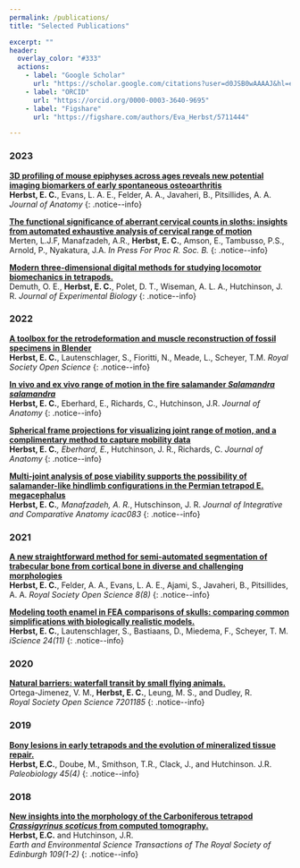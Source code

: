 ```yaml
---
permalink: /publications/
title: "Selected Publications"

excerpt: ""
header:
  overlay_color: "#333"
  actions:
    - label: "Google Scholar"
      url: "https://scholar.google.com/citations?user=d0JSB0wAAAAJ&hl=en"
    - label: "ORCID"
      url: "https://orcid.org/0000-0003-3640-9695"
    - label: "Figshare"
      url: "https://figshare.com/authors/Eva_Herbst/5711444"

---
```

### 2023
[**3D profiling of mouse epiphyses across ages reveals new potential imaging biomarkers of early spontaneous osteoarthritis**](https://doi.org/10.1111/joa.13834)    
**Herbst, E. C.**, Evans, L. A. E., Felder, A. A., Javaheri, B., Pitsillides, A. A.
_Journal of Anatomy_
{: .notice--info}

[**The functional significance of aberrant cervical counts in sloths: insights from automated exhaustive analysis of cervical
range of motion**](https://doi.org/10.1098/rspb.2023.1592)      
Merten, L.J.F, Manafzadeh, A.R., **Herbst, E. C.**, Amson, E., Tambusso, P.S., Arnold, P., Nyakatura, J.A.
_In Press For Proc R. Soc. B._
{: .notice--info}

[**Modern three-dimensional digital methods for studying locomotor biomechanics in tetrapods.**](https://doi.org/10.1242/jeb.245132)  
Demuth, O. E., **Herbst, E. C.**, Polet, D. T., Wiseman, A. L. A., Hutchinson, J. R. 
_Journal of Experimental Biology_
{: .notice--info}




### 2022
[**A toolbox for the retrodeformation and muscle reconstruction of fossil specimens in Blender**](https://doi.org/10.1098/rsos.220519)  
**Herbst, E. C.**, Lautenschlager, S., Fioritti, N., Meade, L., Scheyer, T.M.
_Royal Society Open Science_
{: .notice--info}

[**In vivo and ex vivo range of motion in the fire salamander *Salamandra salamandra***](https://doi.org/10.1111/joa.13738)              
**Herbst, E. C.**, Eberhard, E., Richards, C., Hutchinson, J.R.
_Journal of Anatomy_
{: .notice--info}

[**Spherical frame projections
for visualizing joint range of motion, and a complimentary method to capture mobility data**](https://doi.org/10.1111/joa.13717)      
**Herbst, E. C.***, Eberhard, E.*, Hutchinson, J. R., Richards, C.
_Journal of Anatomy_
{: .notice--info}


[**Multi-joint analysis of pose viability
supports the possibility of salamander-like hindlimb configurations in the Permian
tetrapod E. megacephalus**](doi.org/10.1093/icb/icac083)   
**Herbst, E. C.***, Manafzadeh, A. R.*, Hutschinson, J. R. 
_Journal of Integrative and Comparative Anatomy icac083_
{: .notice--info}



### 2021
[**A new straightforward method for semi-automated segmentation of trabecular bone from cortical bone in diverse and challenging morphologies**](https://royalsocietypublishing.org/doi/10.1098/rsos.210408)   
**Herbst, E. C.**, Felder, A. A., Evans, L. A. E., Ajami, S., Javaheri, B., Pitsillides, A. A.
_Royal Society Open Science 8(8)_
{: .notice--info}


[**Modeling tooth enamel in FEA comparisons of skulls: comparing common simplifications with biologically realistic models.**](https://doi.org/10.1016/j.isci.2021.103182)   
**Herbst, E. C.**, Lautenschlager, S., Bastiaans, D., Miedema, F., Scheyer, T. M.
_iScience 24(11)_
{: .notice--info}

### 2020
[**Natural barriers: waterfall transit by small flying animals.**](https://royalsocietypublishing.org/doi/10.1098/rsos.201185)   
Ortega-Jimenez, V. M., **Herbst, E. C.**, Leung, M. S., and Dudley, R.  
_Royal Society Open Science 7201185_
{: .notice--info}


### 2019
[**Bony lesions in early tetrapods and the evolution of mineralized tissue repair.**](https://www.cambridge.org/core/journals/paleobiology/article/bony-lesions-in-early-tetrapods-and-the-evolution-of-mineralized-tissue-repair/67C897A5717953340CE5E829D6008184)   
**Herbst, E.C.**, Doube, M., Smithson, T.R., Clack, J., and Hutchinson. J.R.
_Paleobiology 45(4)_
{: .notice--info}

### 2018
[**New insights into the morphology of the Carboniferous tetrapod *Crassigyrinus scoticus* from computed tomography.**](https://www.cambridge.org/core/journals/earth-and-environmental-science-transactions-of-royal-society-of-edinburgh/article/new-insights-into-the-morphology-of-the-carboniferous-tetrapod-crassigyrinus-scoticus-from-computed-tomography/A39766E397A82192E616BA5660B2125C)   
**Herbst, E.C.** and Hutchinson, J.R.  
_Earth and Environmental Science Transactions of The Royal Society of Edinburgh 109(1-2)_
{: .notice--info}



